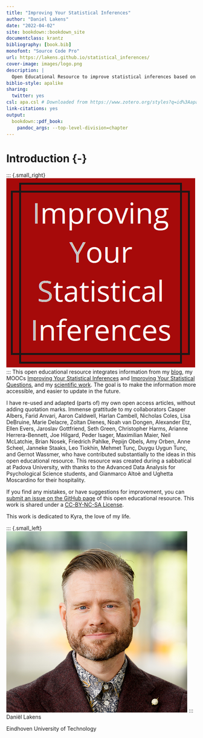```yaml
--- 
title: "Improving Your Statistical Inferences"
author: "Daniel Lakens"
date: "2022-04-02"
site: bookdown::bookdown_site
documentclass: krantz
bibliography: [book.bib]
monofont: "Source Code Pro"
url: https://lakens.github.io/statistical_inferences/
cover-image: images/logo.png
description: |
  Open Educational Resource to improve statistical inferences based on the work by Daniel Lakens.
biblio-style: apalike
sharing:
  twitter: yes
csl: apa.csl # Downloaded from https://www.zotero.org/styles?q=id%3Aapa
link-citations: yes
output:
  bookdown::pdf_book:
    pandoc_args: --top-level-division=chapter
---
```


# Introduction {-}




::: {.small_right}
<img src="images/logo.png" alt="Logo"/>
:::
This open educational resource integrates information from my [blog](https://daniellakens.blogspot.com/), my MOOCs [Improving Your Statistical Inferences](https://www.coursera.org/learn/statistical-inferences) and [Improving Your Statistical Questions](https://www.coursera.org/learn/improving-statistical-questions), and my [scientific work](https://scholar.google.nl/citations?user=ZbqYyrsAAAAJ&hl=en). The goal is to make the information more accessible, and easier to update in the future.

I have re-used and adapted (parts of) my own open access articles, without adding quotation marks. Immense grattitude to my collaborators Casper Albers, Farid Anvari, Aaron Caldwell, Harlan Cambell, Nicholas Coles, Lisa DeBruine, Marie Delacre, Zoltan Dienes, Noah van Dongen, Alexander Etz, Ellen Evers, Jaroslav Gottfriend, Seth Green, Christopher Harms, Arianne Herrera-Bennett, Joe Hilgard, Peder Isager, Maximilian Maier, Neil McLatchie, Brian Nosek, Friedrich Pahlke, Pepijn Obels, Amy Orben, Anne Scheel, Janneke Staaks, Leo Tiokhin, Mehmet Tunç, Duygu Uygun Tunç, and Gernot Wassmer, who have contributed substantially to the ideas in this open educational resource. This resource was created during a sabbatical at Padova University, with thanks to the Advanced Data Analysis for Psychological Science students, and Gianmarco Altoè and Ughetta Moscardino for their hospitality. 

If you find any mistakes, or have suggestions for improvement, you can [submit an issue on the GitHub page](https://github.com/Lakens/statistical_inferences/issues) of this open educational resource. This work is shared under a [CC-BY-NC-SA License](https://creativecommons.org/licenses/by-nc-sa/4.0).

This work is dedicated to Kyra, the love of my life.

::: {.small_left}
<img src="images/me.png" alt="Logo"/>
:::
Daniël Lakens

Eindhoven University of Technology
